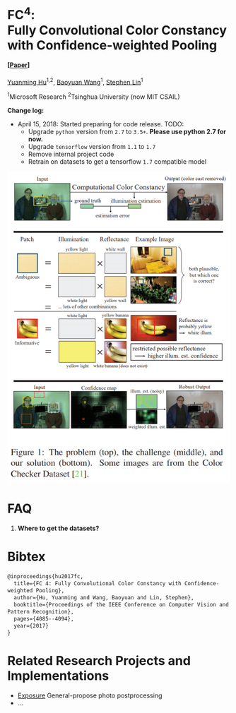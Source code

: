# FC<sup>4</sup>:<br> Fully Convolutional Color Constancy with Confidence-weighted Pooling
#### [[Paper](http://openaccess.thecvf.com/content_cvpr_2017/papers/Hu_FC4_Fully_Convolutional_CVPR_2017_paper.pdf)]
[Yuanming Hu](http://taichi.graphics/me/)<sup>1,2</sup>, [Baoyuan Wang](https://sites.google.com/site/zjuwby/)<sup>1</sup>, [Stephen Lin](https://www.microsoft.com/en-us/research/people/stevelin/)<sup>1</sup>

<sup>1</sup>Microsoft Research <sup>2</sup>Tsinghua University (now MIT CSAIL)


**Change log:**
 - April 15, 2018: Started preparing for code release. TODO:
   - Upgrade `python` version from `2.7` to `3.5+`. **Please use python 2.7 for now.**
   - Upgrade `tensorflow` version from `1.1` to `1.7`
   - Remove internal project code
   - Retrain on datasets to get a tensorflow `1.7` compatible model

<img src="web/images/teaser.png">

# FAQ
1) **Where to get the datasets?**

# Bibtex
```
@inproceedings{hu2017fc,
  title={FC 4: Fully Convolutional Color Constancy with Confidence-weighted Pooling},
  author={Hu, Yuanming and Wang, Baoyuan and Lin, Stephen},
  booktitle={Proceedings of the IEEE Conference on Computer Vision and Pattern Recognition},
  pages={4085--4094},
  year={2017}
}
```

# Related Research Projects and Implementations 
 - [Exposure](https://github.com/yuanming-hu/exposure) General-propose photo postprocessing
 - ...
